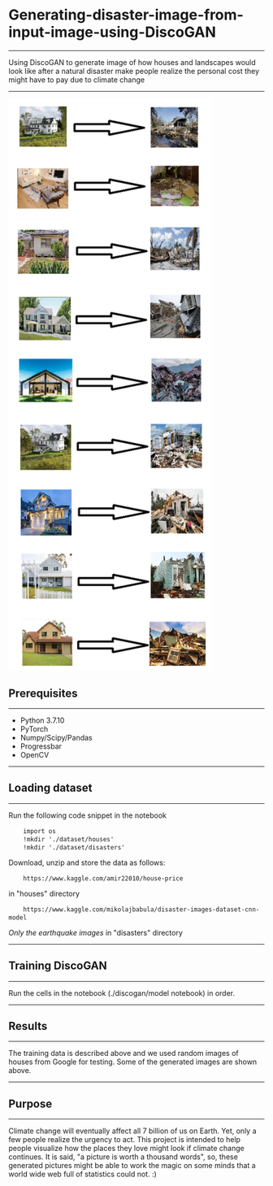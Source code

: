 # Generating-disaster-image-from-input-image-using-DiscoGAN
----------------
Using DiscoGAN to generate image of how houses and landscapes would look like after a natural disaster make people realize the personal cost they might have to pay due to climate change

----------------

<img src="assets/hous2dis.png" width="400px">

## Prerequisites
-------------
   - Python 3.7.10
   - PyTorch
   - Numpy/Scipy/Pandas
   - Progressbar
   - OpenCV
----------------

## Loading dataset
----------------
Run the following code snippet in the notebook

		import os
		!mkdir './dataset/houses'
		!mkdir './dataset/disasters'

Download, unzip and store the data as follows:

		https://www.kaggle.com/amir22010/house-price

in "houses" directory 

		https://www.kaggle.com/mikolajbabula/disaster-images-dataset-cnn-model

*Only the earthquake images* in "disasters" directory

----------------
 
## Training DiscoGAN
----------------

Run the cells in the notebook (./discogan/model notebook) in order.

----------------

## Results
----------------

The training data is described above and we used random images of houses from Google for testing. Some of the generated images are shown above.

----------------

## Purpose

----------------

Climate change will eventually affect all 7 billion of us on Earth. Yet, only a few people realize the urgency to act. This project is intended to help people visualize how the places they love might look if climate change continues. It is said, "a picture is worth a thousand words", so, these generated pictures might be able to work the magic on some minds that a world wide web full of statistics could not. :)
